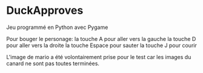 # DuckApproves
Jeu programmé en Python avec Pygame

Pour bouger le personage:
  la touche A pour aller vers la gauche
  la touche D pour aller vers la droite
  la touche Espace pour sauter
  la touche J pour courir
  
L'image de mario a été volontairement prise pour le test car les images du canard ne sont pas toutes terminées.

